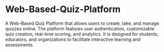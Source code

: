 # Web-Based-Quiz-Platform
A Web-Based Quiz Platform that allows users to create, take, and manage quizzes online. The platform features user authentication, customizable quiz creation, real-time scoring, and analytics. It is designed for students, educators, and organizations to facilitate interactive learning and assessments.
